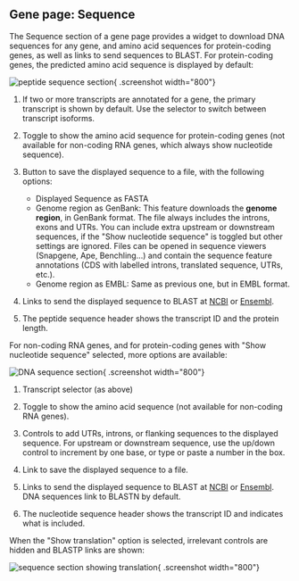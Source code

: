 ## Gene page: Sequence

The Sequence section of a gene page provides a widget to download DNA
sequences for any gene, and amino acid sequences for protein-coding
genes, as well as links to send sequences to BLAST. For protein-coding
genes, the predicted amino acid sequence is displayed by default:

![peptide sequence section](assets/gene_page_sequence_aa.png){ .screenshot width="800"}

1.  If two or more transcripts are annotated for a gene, the primary
    transcript is shown by default. Use the selector to switch between
    transcript isoforms.

2.  Toggle to show the amino acid sequence for protein-coding genes
    (not available for non-coding RNA genes, which always show
    nucleotide sequence).

3.  Button to save the displayed sequence to a file, with the following
    options:
    * Displayed Sequence as FASTA
    * Genome region as GenBank: This feature downloads the **genome region**,
      in GenBank format. The file always includes the introns, exons and UTRs. You can include
      extra upstream or downstream sequences, if the "Show nucleotide sequence"
      is toggled but other settings are ignored. Files can be opened in
      sequence viewers (Snapgene, Ape, Benchling...) and contain the sequence
      feature annotations (CDS with labelled introns, translated sequence, UTRs,
      etc.).
    * Genome region as EMBL: Same as previous one, but in EMBL format.

4.  Links to send the displayed sequence to BLAST at
    [NCBI](https://blast.ncbi.nlm.nih.gov/Blast.cgi) or
    [Ensembl](http://fungi.ensembl.org/Multi/Tools/Blast?db=core).

5.  The peptide sequence header shows the transcript ID and the
    protein length.

For non-coding RNA genes, and for protein-coding genes with "Show
nucleotide sequence" selected, more options are available:

![DNA sequence section](assets/gene_page_sequence_nt.png){ .screenshot width="800"}

1.  Transcript selector (as above)

2.  Toggle to show the amino acid sequence (not available for non-coding RNA genes).

3.  Controls to add UTRs, introns, or flanking sequences to the
    displayed sequence. For upstream or downstream sequence, use the
    up/down control to increment by one base, or type or paste a
    number in the box.

4.  Link to save the displayed sequence to a file.

5.  Links to send the displayed sequence to BLAST at
    [NCBI](https://blast.ncbi.nlm.nih.gov/Blast.cgi) or
    [Ensembl](http://fungi.ensembl.org/Multi/Tools/Blast?db=core). DNA
    sequences link to BLASTN by default.

6.  The nucleotide sequence header shows the transcript ID and
    indicates what is included.

When the "Show translation" option is selected, irrelevant controls
are hidden and BLASTP links are shown:

![sequence section showing translation](assets/gene_page_sequence_translated.png){ .screenshot width="800"}

